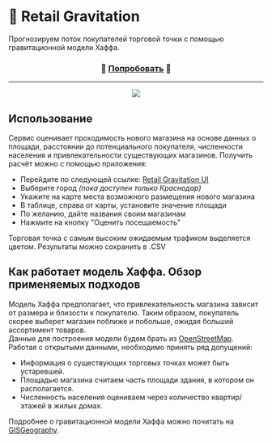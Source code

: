 # 🏪 Retail Gravitation
Прогнозируем поток покупателей торговой точки с помощью гравитационной модели Хаффа.

<h3 align="center">
    🛒 <a href="https://retail-gravitation.streamlit.app/">Попробовать</a> 🛒
</h3>

---

<p align="center">
    <img src="https://i.imgur.com/UxFTW2N.gif">
</p>

## Использование
Сервис оценивает проходимость нового магазина на основе данных о площади, расстоянии до потенциального покупателя, численности населения и привлекательности существующих магазинов. Получить расчёт можно с помощью приложения:
- Перейдите по следующей ссылке: [Retail Gravitation UI](https://retail-gravitation.streamlit.app/)
- Выберите город *(пока доступен только Краснодар)*
- Укажите на карте места возможного размещения нового магазина
- В таблице, справа от карты, установите значение площади
- По желанию, дайте названия своим магазинам
- Нажмите на кнопку "Оценить посещаемость"

Торговая точка с самым высоким ожидаемым трафиком выделяется цветом. Результаты можно сохранить в .CSV

## Как работает модель Хаффа. Обзор применяемых подходов
Модель Хаффа предполагает, что привлекательность магазина зависит от размера и близости к покупателю. Таким образом, покупатель скорее выберет магазин поближе и побольше, ожидая больший ассортимент товаров.  
Данные для построения модели будем брать из [OpenStreetMap](https://www.openstreetmap.org/). Работая с открытыми данными, необходимо принять ряд допущений:
- Информация о существующих торговых точках может быть устаревшей.
- Площадью магазина считаем часть площади здания, в котором он располагается.
- Численность населения оцениваем через количество квартир/этажей в жилых домах.

Подробнее о гравитационной модели Хаффа можно почитать на [GISGeography](https://gisgeography.com/huff-gravity-model/).